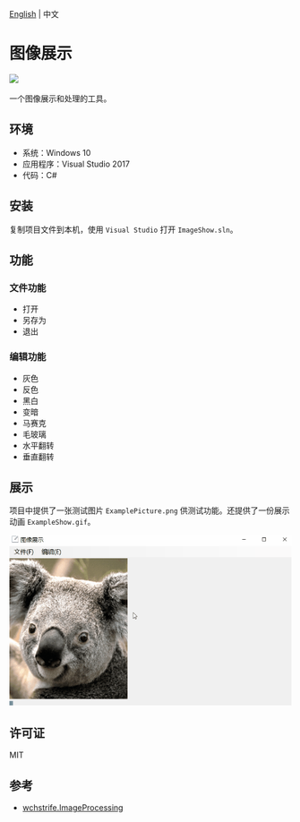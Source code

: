 [English](./README_en.md) | 中文

# 图像展示

<img src="https://img.shields.io/badge/license-MIT-green.svg" />

一个图像展示和处理的工具。

## 环境

- 系统：Windows 10
- 应用程序：Visual Studio 2017
- 代码：C#

## 安装

复制项目文件到本机，使用 `Visual Studio` 打开 `ImageShow.sln`。

## 功能

### 文件功能

- 打开
- 另存为
- 退出

### 编辑功能

- 灰色
- 反色
- 黑白
- 变暗
- 马赛克
- 毛玻璃
- 水平翻转
- 垂直翻转

## 展示

项目中提供了一张测试图片 `ExamplePicture.png` 供测试功能。还提供了一份展示动画 `ExampleShow.gif`。

![展示](./ImageShow/ExampleShow.gif)

## 许可证

MIT

## 参考

- [wchstrife.ImageProcessing](https://github.com/wchstrife/ImageProcessing)
